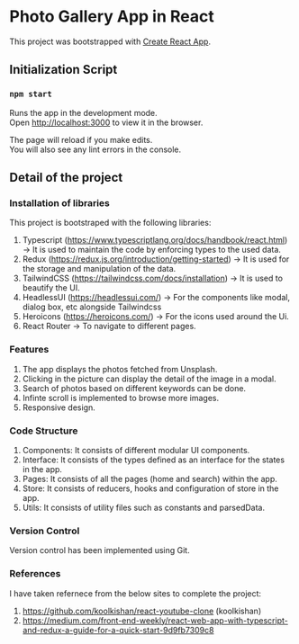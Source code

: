 # Photo Gallery App in React

This project was bootstrapped with [Create React App](https://github.com/facebook/create-react-app).

## Initialization Script
### `npm start`

Runs the app in the development mode.\
Open [http://localhost:3000](http://localhost:3000) to view it in the browser.

The page will reload if you make edits.\
You will also see any lint errors in the console.

## Detail of the project

### Installation of libraries

This project is bootstraped with the following libraries:
1. Typescript (https://www.typescriptlang.org/docs/handbook/react.html)
   -> It is used to maintain the code by enforcing types to the used data.
2. Redux (https://redux.js.org/introduction/getting-started)
   -> It is used for the storage and manipulation of the data.
3. TailwindCSS (https://tailwindcss.com/docs/installation)
   -> It is used to beautify the UI.
4. HeadlessUI (https://headlessui.com/)
   -> For the components like modal, dialog box, etc alongside Tailwindcss
5. Heroicons (https://heroicons.com/)
   -> For the icons used around the Ui.
6. React Router
   -> To navigate to different pages.

### Features

1. The app displays the photos fetched from Unsplash.
2. Clicking in the picture can display the detail of the image in a modal.
3. Search of photos based on different keywords can be done.
4. Infinte scroll is implemented to browse more images.
5. Responsive design.
   
### Code Structure

1. Components: It consists of different modular UI components.
2. Interface: It consists of the types defined as an interface for the states in the app.
3. Pages: It consists of all the pages (home and search) within the app.
4. Store: It consists of reducers, hooks and configuration of store in the app.
5. Utils: It consists of utility files such as constants and parsedData.
   
### Version Control

Version control has been implemented using Git.


### References
I have taken refernece from the below sites to complete the project:
1. https://github.com/koolkishan/react-youtube-clone (koolkishan)
2. https://medium.com/front-end-weekly/react-web-app-with-typescript-and-redux-a-guide-for-a-quick-start-9d9fb7309c8